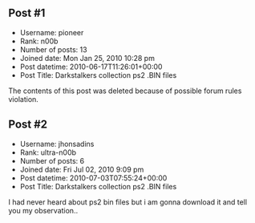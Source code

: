 ## Post #1
- Username: pioneer
- Rank: n00b
- Number of posts: 13
- Joined date: Mon Jan 25, 2010 10:28 pm
- Post datetime: 2010-06-17T11:26:01+00:00
- Post Title: Darkstalkers collection ps2 .BIN files

The contents of this post was deleted because of possible forum rules violation.
## Post #2
- Username: jhonsadins
- Rank: ultra-n00b
- Number of posts: 6
- Joined date: Fri Jul 02, 2010 9:09 pm
- Post datetime: 2010-07-03T07:55:24+00:00
- Post Title: Darkstalkers collection ps2 .BIN files

I had never heard about ps2 bin files but i am gonna download it and tell you my observation..
